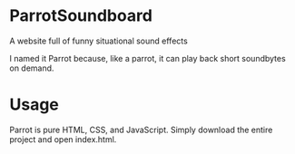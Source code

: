 ParrotSoundboard
===========

A website full of funny situational sound effects

I named it Parrot because, like a parrot, it can play back short soundbytes on demand.

Usage
===========

Parrot is pure HTML, CSS, and JavaScript. Simply download the entire project and open index.html.
